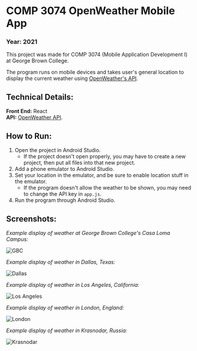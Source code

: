 # COMP 3074 OpenWeather Mobile App
### Year: 2021
This project was made for COMP 3074 (Mobile Application Development I) at George Brown College.

The program runs on mobile devices and takes user's general location to display the current weather using [OpenWeather's API](https://openweathermap.org/api).

## Technical Details:
**Front End:** React<br/>
**API:** [OpenWeather API](https://openweathermap.org/api).

## How to Run:
1. Open the project in Android Studio.
    - If the project doesn't open properly, you may have to create a new project, then put all files into that new project.
2. Add a phone emulator to Android Studio.
3. Set your location in the emulator, and be sure to enable location stuff in the emulator.
    - If the program doesn't allow the weather to be shown, you may need to change the API key in `app.js`.
5. Run the program through Android Studio.

## Screenshots:
*Example display of weather at George Brown College's Casa Loma Campus:*

![GBC](https://github.com/msirna/COMP3074-OpenWeather-App/assets/91761269/dbb56273-6681-4397-a726-7a3b15cbfdf1)

*Example display of weather in Dallas, Texas:*

![Dallas](https://github.com/msirna/COMP3074-OpenWeather-App/assets/91761269/5ce1e73a-6ad7-4be5-ae1b-9ad4b29947ee)

*Example display of weather in Los Angeles, California:*

![Los Angeles](https://github.com/msirna/COMP3074-OpenWeather-App/assets/91761269/8f7cb1ab-b4c9-4997-a6a3-fea8506c04ae)

*Example display of weather in London, England:*

![London](https://github.com/msirna/COMP3074-OpenWeather-App/assets/91761269/dc52e265-bc26-44db-ab7e-9f6895690ebd)

*Example display of weather in Krasnodar, Russia:*

![Krasnodar](https://github.com/msirna/COMP3074-OpenWeather-App/assets/91761269/b8bb7c15-0bcd-4737-aa8d-c656b609fdab)


